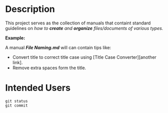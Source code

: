 # Description
This project serves as the collection of manuals that containt standard guidelines on _how to **create** and **organize** files/documents of various types._

**Example:**

A manual **_File Naming.md_** will can contain tips like:
* Convert title to correct title case using [Title Case Converter][another link].
* Remove extra spaces form the title. 

# Intended Users

[Title Case Converter]:https://titlecaseconverter.com/

```
git status
git commit
```
